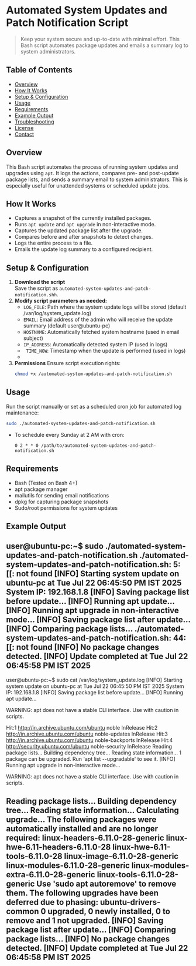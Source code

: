 # Automated System Updates and Patch Notification Script
> Keep your system secure and up-to-date with minimal effort. This Bash script automates package updates and emails a summary log to system administrators.

## Table of Contents

- [Overview](#overview)
- [How It Works](#how-it-works)
- [Setup & Configuration](#setup--configuration)
- [Usage](#usage)
- [Requirements](#requirements)
- [Example Output](#example-output)
- [Troubleshooting](#troubleshooting)
- [License](#license)
- [Contact](#contact)

## Overview

This Bash script automates the process of running system updates and upgrades using `apt`. It logs the actions, compares pre- and post-update package lists, and sends a summary email to system administrators. This is especially useful for unattended systems or scheduled update jobs.

## How It Works

- Captures a snapshot of the currently installed packages.
- Runs `apt update` and `apt upgrade` in non-interactive mode.
- Captures the updated package list after the upgrade.
- Compares before and after snapshots to detect changes.
- Logs the entire process to a file.
- Emails the update log summary to a configured recipient.

## Setup & Configuration

1. **Download the script**  
   Save the script as `automated-system-updates-and-patch-notification.shh`.
2. **Modify script parameters as needed:**
   - `LOG_FILE`: Path where the system update logs will be stored (default /var/log/system_update.log)
   - `EMAIL`: Email address of the admin who will receive the update summary (default user@ubuntu-pc)
   - `HOSTNAME`: Automatically fetched system hostname (used in email subject)
   - `IP_ADDRESS`: Automatically detected system IP (used in logs)
   - ` TIME_NOW`: Timestamp when the update is performed (used in logs)
   - 
3. **Permissions**
     Ensure script execution rights:  
   ```bash
   chmod +x /automated-system-updates-and-patch-notification.sh
   ```
## Usage
  Run the script manually or set as a scheduled cron job for automated log maintenance:
```bash
sudo ./automated-system-updates-and-patch-notification.sh
```
- To schedule every Sunday at 2 AM with cron:
  ```
  0 2 * * 0 /path/to/automated-system-updates-and-patch-notification.sh
  ```
## Requirements

- Bash (Tested on Bash 4+)
- apt package manager
- mailutils for sending email notifications
- dpkg for capturing package snapshots
- Sudo/root permissions for system updates  

## Example Output

user@ubuntu-pc:~$ sudo ./automated-system-updates-and-patch-notification.sh
./automated-system-updates-and-patch-notification.sh: 5: [[: not found
[INFO] Starting system update on ubuntu-pc at Tue Jul 22 06:45:50 PM IST 2025
System IP: 192.168.1.8
[INFO] Saving package list before update...
[INFO] Running apt update...
[INFO] Running apt upgrade in non-interactive mode...
[INFO] Saving package list after update...
[INFO] Comparing package lists...
./automated-system-updates-and-patch-notification.sh: 44: [[: not found
[INFO] No package changes detected.
[INFO] Update completed at Tue Jul 22 06:45:58 PM IST 2025
---------------------------------------------------

user@ubuntu-pc:~$ sudo cat /var/log/system_update.log
[INFO] Starting system update on ubuntu-pc at Tue Jul 22 06:45:50 PM IST 2025
System IP: 192.168.1.8
[INFO] Saving package list before update...
[INFO] Running apt update...

WARNING: apt does not have a stable CLI interface. Use with caution in scripts.

Hit:1 http://in.archive.ubuntu.com/ubuntu noble InRelease
Hit:2 http://in.archive.ubuntu.com/ubuntu noble-updates InRelease
Hit:3 http://in.archive.ubuntu.com/ubuntu noble-backports InRelease
Hit:4 http://security.ubuntu.com/ubuntu noble-security InRelease
Reading package lists...
Building dependency tree...
Reading state information...
1 package can be upgraded. Run 'apt list --upgradable' to see it.
[INFO] Running apt upgrade in non-interactive mode...

WARNING: apt does not have a stable CLI interface. Use with caution in scripts.

Reading package lists...
Building dependency tree...
Reading state information...
Calculating upgrade...
The following packages were automatically installed and are no longer required:
  linux-headers-6.11.0-28-generic linux-hwe-6.11-headers-6.11.0-28
  linux-hwe-6.11-tools-6.11.0-28 linux-image-6.11.0-28-generic
  linux-modules-6.11.0-28-generic linux-modules-extra-6.11.0-28-generic
  linux-tools-6.11.0-28-generic
Use 'sudo apt autoremove' to remove them.
The following upgrades have been deferred due to phasing:
  ubuntu-drivers-common
0 upgraded, 0 newly installed, 0 to remove and 1 not upgraded.
[INFO] Saving package list after update...
[INFO] Comparing package lists...
[INFO] No package changes detected.
[INFO] Update completed at Tue Jul 22 06:45:58 PM IST 2025
-----------------------------------
